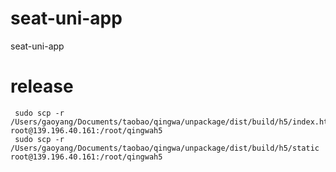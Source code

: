 # seat-uni-app
seat-uni-app

# release

```
 sudo scp -r /Users/gaoyang/Documents/taobao/qingwa/unpackage/dist/build/h5/index.html root@139.196.40.161:/root/qingwah5
 sudo scp -r /Users/gaoyang/Documents/taobao/qingwa/unpackage/dist/build/h5/static root@139.196.40.161:/root/qingwah5

```